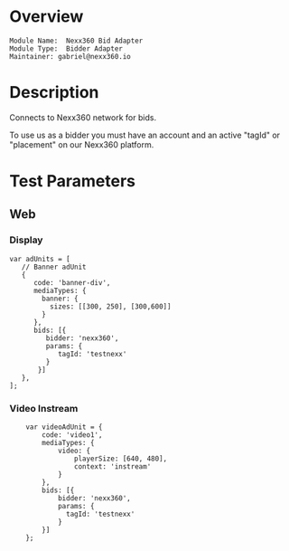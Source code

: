 # Overview

```
Module Name:  Nexx360 Bid Adapter
Module Type:  Bidder Adapter
Maintainer: gabriel@nexx360.io
```

# Description

Connects to Nexx360 network for bids.

To use us as a bidder you must have an account and an active "tagId"  or "placement" on our Nexx360 platform.

# Test Parameters

## Web

### Display
```
var adUnits = [
   // Banner adUnit
   {
      code: 'banner-div',
      mediaTypes: {
        banner: {
          sizes: [[300, 250], [300,600]]
        }
      },
      bids: [{
         bidder: 'nexx360',
         params: {
            tagId: 'testnexx'
         }
       }]
   },
];
```

### Video Instream
```
    var videoAdUnit = {
        code: 'video1',
        mediaTypes: {
            video: {
                playerSize: [640, 480],
                context: 'instream'
            }
        },
        bids: [{
            bidder: 'nexx360',
            params: {
              tagId: 'testnexx'
            }
        }]
    };
```
